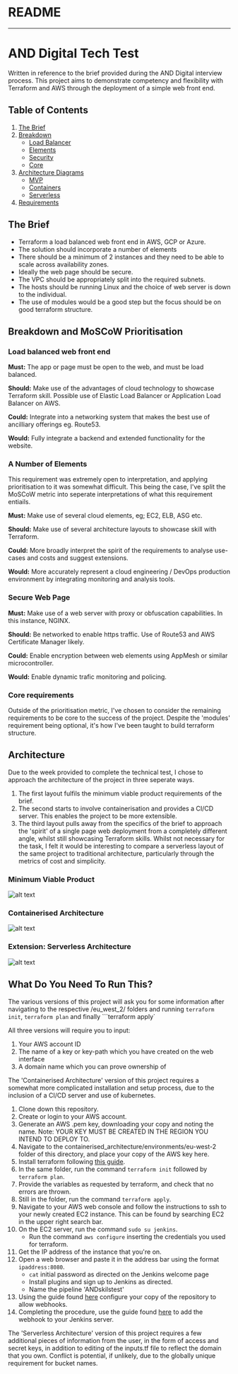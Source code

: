 # README

---

# AND Digital Tech Test

Written in reference to the brief provided during the AND Digital interview process. This project aims to demonstrate competency and flexibility with Terraform and AWS through the deployment of a simple web front end.

## Table of Contents

1. [The Brief](#the-brief)
2. [Breakdown](#breakdown-and-moscow-prioritisation)
    + [Load Balancer](#load-balanced-web-front-end)
    + [Elements](#a-number-of-elements)
    + [Security](#secure-web-page)
    + [Core](#core-requirements)
3. [Architecture Diagrams](#architecture)
    + [MVP](#minimum-viable-product)
    + [Containers](#containerised-architecture)
    + [Serverless](#extension:-serverless-architecture)
4. [Requirements](#what-do-you-need-to-run-this?)

## The Brief

+ Terraform a load balanced web front end in AWS, GCP or Azure.
+ The solution should incorporate a number of elements
+ There should be a minimum of 2 instances and they need to be able to scale across availability zones.
+ Ideally the web page should be secure.
+ The VPC should be appropriately split into the required subnets.
+ The hosts should be running Linux and the choice of web server is down to the individual.
+ The use of modules would be a good step but the focus should be on good terraform structure.

## Breakdown and MoSCoW Prioritisation

### Load balanced web front end

**Must:** The app or page must be open to the web, and must be load balanced.

**Should:** Make use of the advantages of cloud technology to showcase Terraform skill. Possible use of Elastic Load Balancer or Application Load Balancer on AWS.

**Could:** Integrate into a networking system that makes the best use of ancilliary offerings eg. Route53.

**Would:** Fully integrate a backend and extended functionality for the website.

### A Number of Elements

This requirement was extremely open to interpretation, and applying prioritisation to it was somewhat difficult. This being the case, I've split the MoSCoW metric into seperate interpretations of what this requirement entiails.

**Must:** Make use of several cloud elements, eg; EC2, ELB, ASG etc.

**Should:** Make use of several architecture layouts to showcase skill with Terraform.

**Could:** More broadly interpret the spirit of the requirements to analyse use-cases and costs and suggest extensions.

**Would:** More accurately represent a cloud engineering / DevOps production environment by integrating monitoring and analysis tools.

### Secure Web Page

**Must:** Make use of a web server with proxy or obfuscation capabilities. In this instance, NGINX.

**Should:** Be networked to enable https traffic. Use of Route53 and AWS Certificate Manager likely.

**Could:** Enable encryption between web elements using AppMesh or similar microcontroller.

**Would:** Enable dynamic trafic monitoring and policing.

### Core requirements

Outside of the prioritisation metric, I've chosen to consider the remaining requirements to be core to the success of the project. Despite the 'modules' requirement being optional, it's how I've been taught to build terraform structure.

## Architecture

Due to the week provided to complete the technical test, I chose to approach the architecture of the project in three seperate ways.

1. The first layout fulfils the minimum viable product requirements of the brief.
2. The second starts to involve containerisation and provides a CI/CD server. This enables the project to be more extensible.
3. The third layout pulls away from the specifics of the brief to approach the 'spirit' of a single page web deployment from a completely different angle, whilst still showcasing Terraform skills. Whilst not necessary for the task, I felt it would be interesting to compare a serverless layout of the same project to traditional architecture, particularly through the metrics of cost and simplicity.

### Minimum Viable Product

![alt text](https://i.imgur.com/MezyNI5.png "Minimum Viable Product Architecture for AND Digital Tech Test")

### Containerised Architecture

![alt text](https://i.imgur.com/is3MBKC.png "Containerised Architecture for AND Digital Tech Test")

### Extension: Serverless Architecture

![alt text](https://i.imgur.com/5uZvx6q.png "Serverless Architecture for AND Digital Tech Test")

## What Do You Need To Run This?

The various versions of this project will ask you for some information after navigating to the respective /eu_west_2/ folders and running `terraform init`, `terraform plan` and finally ```terraform apply`

All three versions will require you to input:

1. Your AWS account ID
2. The name of a key or key-path which you have created on the web interface
3. A domain name which you can prove ownership of

The 'Containerised Architecture' version of this project requires a somewhat more complicated installation and setup process, due to the inclusion of a CI/CD server and use of kubernetes.

1. Clone down this repository.
2. Create or login to your AWS account.
3. Generate an AWS .pem key, downloading your copy and noting the name. Note: YOUR KEY MUST BE CREATED IN THE REGION YOU INTEND TO DEPLOY TO.
4. Navigate to the containerised_architecture/environments/eu-west-2 folder of this directory, and place your copy of the AWS key here.
5. Install terraform following [this guide](https://learn.hashicorp.com/terraform/getting-started/install.html).
6. In the same folder, run the command `terraform init` followed by `terraform plan`.
7. Provide the variables as requested by terraform, and check that no errors are thrown.
8. Still in the folder, run the command `terraform apply`.
9. Navigate to your AWS web console and follow the instructions to ssh to your newly created EC2 instance. This can be found by searching EC2 in the upper right search bar.
10. On the EC2 server, run the command `sudo su jenkins`.
    + Run the command `aws configure` inserting the credentials you used for terraform.
11. Get the IP address of the instance that you're on.
12. Open a web browser and paste it in the address bar using the format `ipaddress:8080`.
    + `cat` initial password as directed on the Jenkins welcome page
    + Install plugins and sign up to Jenkins as directed.
    + Name the pipeline 'ANDskilstest'
13. Using the guide found [here](https://embeddedartistry.com/blog/2017/12/21/jenkins-kick-off-a-ci-build-with-github-push-notifications/) configure your copy of the repository to allow webhooks.
15. Completing the procedure, use the guide found [here](https://dzone.com/articles/adding-a-github-webhook-in-your-jenkins-pipeline) to add the webhook to your Jenkins server.

The 'Serverless Architecture' version of this project requires a few additional pieces of information from the user, in the form of access and secret keys, in addition to editing of the inputs.tf file to reflect the domain that you own. Conflict is potential, if unlikely, due to the globally unique requirement for bucket names.
